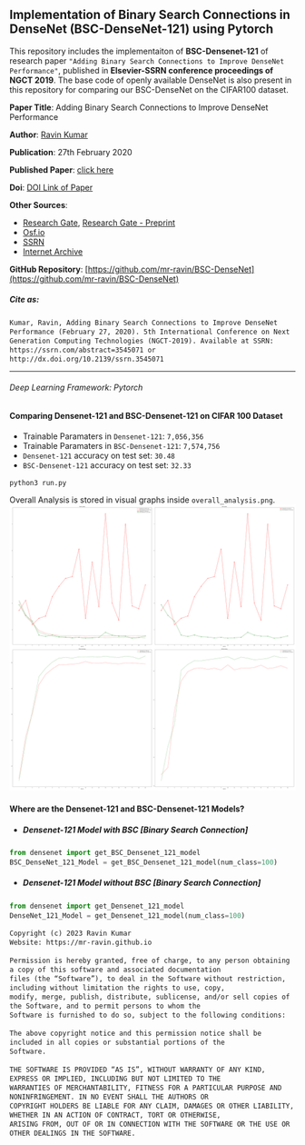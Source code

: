 ## Implementation of Binary Search Connections in DenseNet (BSC-DenseNet-121) using Pytorch
This repository includes the implementaiton of **BSC-Densenet-121** of research paper `"Adding Binary Search Connections to Improve DenseNet Performance"`, published in **Elsevier-SSRN conference proceedings of NGCT 2019**. The base code of openly available DenseNet is also present in this repository for comparing our BSC-DenseNet on the CIFAR100 dataset.

**Paper Title**: Adding Binary Search Connections to Improve DenseNet Performance

**Author**: [Ravin Kumar](https://mr-ravin.github.io/)

**Publication**: 27th February 2020

**Published Paper**: [click here](https://papers.ssrn.com/sol3/papers.cfm?abstract_id=3545071)  <!-- Elsevier-SSRN conference proceedings of NGCT 2019 -->

**Doi**: [DOI Link of Paper](http://dx.doi.org/10.2139/ssrn.3545071)

**Other Sources**:
- [Research Gate](https://www.researchgate.net/publication/339673672_Adding_Binary_Search_Connections_to_Improve_DenseNet_Performance), [Research Gate - Preprint](https://www.researchgate.net/publication/382385286_Adding_binary_search_connections_to_improve_DenseNet_performance)
- [Osf.io](https://osf.io/preprints/osf/8z42s_v1)
- [SSRN](https://papers.ssrn.com/sol3/papers.cfm?abstract_id=3545071)
- [Internet Archive](https://archive.org/details/bsc-densenet)

**GitHub Repository**: [https://github.com/mr-ravin/BSC-DenseNet](https://github.com/mr-ravin/BSC-DenseNet)

##### Cite as:
```
Kumar, Ravin, Adding Binary Search Connections to Improve DenseNet Performance (February 27, 2020). 5th International Conference on Next Generation Computing Technologies (NGCT-2019). Available at SSRN: https://ssrn.com/abstract=3545071 or http://dx.doi.org/10.2139/ssrn.3545071 
```
---
###### Deep Learning Framework: Pytorch

#### Comparing Densenet-121 and BSC-Densenet-121 on CIFAR 100 Dataset
- Trainable Paramaters in `Densenet-121`: `7,056,356`
- Trainable Paramaters in `BSC-Densenet-121`: `7,574,756`
- `Densenet-121` accuracy on test set: `30.48`
- `BSC-Densenet-121` accuracy on test set: `32.33`

```python
python3 run.py
```
Overall Analysis is stored in visual graphs inside `overall_analysis.png`.
![image](https://github.com/mr-ravin/BSC-DenseNet/blob/main/overall_analysis.png?raw=true)

#### Where are the Densenet-121 and BSC-Densenet-121 Models?
- ##### Densenet-121 Model with BSC [Binary Search Connection]
```python
from densenet import get_BSC_Densenet_121_model
BSC_DenseNet_121_Model = get_BSC_Densenet_121_model(num_class=100)
```

- ##### Densenet-121 Model without BSC [Binary Search Connection]
```python
from densenet import get_Densenet_121_model
DenseNet_121_Model = get_Densenet_121_model(num_class=100)
```

```
Copyright (c) 2023 Ravin Kumar
Website: https://mr-ravin.github.io

Permission is hereby granted, free of charge, to any person obtaining a copy of this software and associated documentation 
files (the “Software”), to deal in the Software without restriction, including without limitation the rights to use, copy, 
modify, merge, publish, distribute, sublicense, and/or sell copies of the Software, and to permit persons to whom the 
Software is furnished to do so, subject to the following conditions:

The above copyright notice and this permission notice shall be included in all copies or substantial portions of the 
Software.

THE SOFTWARE IS PROVIDED “AS IS”, WITHOUT WARRANTY OF ANY KIND, EXPRESS OR IMPLIED, INCLUDING BUT NOT LIMITED TO THE 
WARRANTIES OF MERCHANTABILITY, FITNESS FOR A PARTICULAR PURPOSE AND NONINFRINGEMENT. IN NO EVENT SHALL THE AUTHORS OR 
COPYRIGHT HOLDERS BE LIABLE FOR ANY CLAIM, DAMAGES OR OTHER LIABILITY, WHETHER IN AN ACTION OF CONTRACT, TORT OR OTHERWISE, 
ARISING FROM, OUT OF OR IN CONNECTION WITH THE SOFTWARE OR THE USE OR OTHER DEALINGS IN THE SOFTWARE.
```
